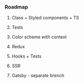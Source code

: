 ### Roadmap

1. Class + Styled components + TS

2. Tests

3. Color scheme with context

4. Redux

5. Hooks + Tests

6. SSR

7. Gatsby - separate brench
